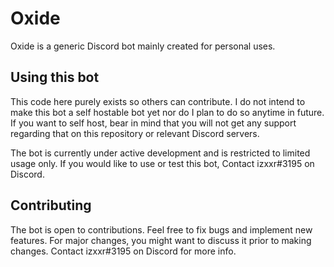 # Oxide
Oxide is a generic Discord bot mainly created for personal uses.

## Using this bot
This code here purely exists so others can contribute. I do not intend to make this bot a
self hostable bot yet nor do I plan to do so anytime in future. If you want to self host,
bear in mind that you will not get any support regarding that on this repository or relevant
Discord servers.

The bot is currently under active development and is restricted to limited usage only. If you
would like to use or test this bot, Contact izxxr#3195 on Discord.

## Contributing
The bot is open to contributions. Feel free to fix bugs and implement new features. For major
changes, you might want to discuss it prior to making changes. Contact izxxr#3195 on
Discord for more info.
